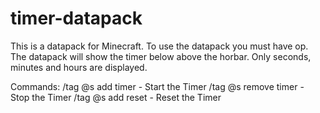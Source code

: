 # timer-datapack
This is a datapack for Minecraft. To use the datapack you must have op.
The datapack will show the timer below above the horbar. Only seconds, minutes and hours are displayed.

Commands:
  /tag @s add timer     -   Start the Timer
  /tag @s remove timer  -   Stop the Timer
  /tag @s add reset     -   Reset the Timer
